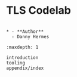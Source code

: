 # TLS Codelab

```{list-table}

* - **Author**
  - Danny Hermes
```

```{toctree}
:maxdepth: 1

introduction
tooling
appendix/index
```
